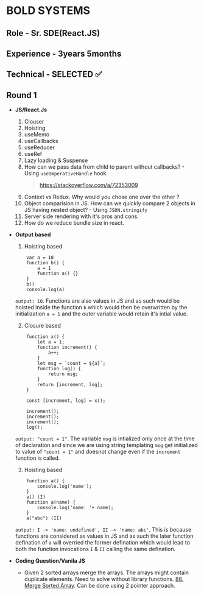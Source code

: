 # BOLD SYSTEMS

## Role - Sr. SDE(React.JS)

## Experience - 3years 5months

## Technical - SELECTED ✅

## Round 1

- **JS/React.Js**

  1. Clouser
  1. Hoisting
  1. useMemo
  1. useCallbacks
  1. useReducer
  1. useRef
  1. Lazy loading & Suspense
  1. How can we pass data from child to parent without callbacks? - Using `useImperativeHandle` hook.
     > https://stackoverflow.com/a/72353009
  1. Context vs Redux. Why would you chose one over the other ?
  1. Object comparision in JS. How can we quickly compare 2 objects in JS having nested object? - Using `JSON.stringify`
  1. Server side rendering with it's pros and cons.
  1. How do we reduce bundle size in react.

- **Output based**

  1. Hoisting based

  ```
      var a = 10
      function b() {
          a = 1
          function a() {}
      }
      b()
      console.log(a)
  ```

  `output: 10`. Functions are also values in JS and as such would be hoisted inside the function `b` which would then be overwritten by the initialization `a = 1` and the outer variable would retain it's intial value.

  2. Closure based

  ```
      function x() {
          let a = 1;
          function increment() {
              a++;
          }
          let msg = `count = ${a}`;
          function log() {
              return msg;
          }
          return [increment, log];
      }

      const [increment, log] = x();

      increment();
      increment();
      increment();
      log();
  ```

  `output: "count = 1"`. The variable `msg` is intialized only once at the time of declaration and since we are using string templating `msg` get initialized to value of `"count = 1"` and doesnot change even if the `increment` function is called.

  3. Hoisting based

  ```
      function a() {
          console.log('name');
      }
      a() (I)
      function a(name) {
          console.log('name: '+ name);
      }
      a("abc") (II)
  ```

  `output: I -> 'name: undefined', II -> 'name: abc'`. This is because functions are considered as values in JS and as such the later function defination of `a` will overried the former defination which would lead to both the function invocations `I` & `II` calling the same defination.

- **Coding Question/Vanila JS**
  - Given 2 sorted arrays merge the arrays. The arrays might contain duplicate elements. Need to solve without library functions. [88. Merge Sorted Array](https://leetcode.com/problems/merge-sorted-array/description/). Can be done using 2 pointer approach.
